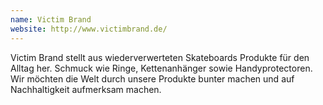 ```yaml
---
name: Victim Brand
website: http://www.victimbrand.de/
---
```


Victim Brand stellt aus wiederverwerteten Skateboards Produkte für den Alltag her. Schmuck wie Ringe, Kettenanhänger sowie Handyprotectoren.
Wir möchten die Welt durch unsere Produkte bunter machen und auf Nachhaltigkeit aufmerksam machen. 
